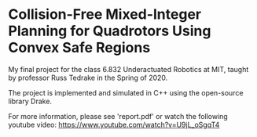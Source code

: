 # Collision-Free Mixed-Integer Planning for Quadrotors Using Convex Safe Regions

My final project for the class 6.832 Underactuated Robotics at MIT, taught by professor Russ Tedrake in the Spring of 2020.

The project is implemented and simulated in C++ using the open-source library Drake.

For more information, please see 'report.pdf' or watch the following youtube video: https://www.youtube.com/watch?v=U9jL_oSgqT4

